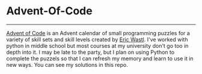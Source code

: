 # Advent-Of-Code
___

[Advent of Code](https://adventofcode.com/) is an Advent calendar of small programming puzzles for a variety of skill sets and skill levels created by [Eric Wastl](http://was.tl/).
I've worked with python in middle school but most courses at my university don't go too in depth into it. I may be late to the party, but I plan on using Python to complete the puzzels so that I can refresh my memory and learn to use it in new ways. You can see my solutions in this repo.
